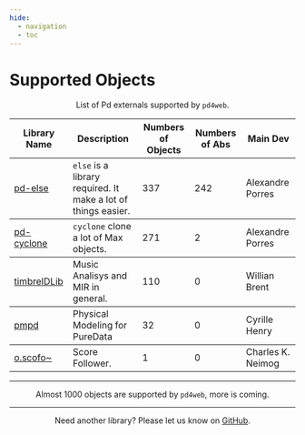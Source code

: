 ```yaml
---
hide:
  - navigation
  - toc
---
```

<style>
  .md-typeset h1,
  .md-content__button {
    display: none;
  }
</style>

# Supported Objects

<p style="text-align: center">
List of Pd externals supported by <code>pd4web</code>.
</p>

<table class="special-table">
    <thead>
        <tr>
          <th>Library Name</th>
          <th>Description</th>
          <th>Numbers of Objects</th>
          <th>Numbers of Abs</th>
          <th>Main Dev</th>
        </tr>
    </thead>
    <tbody>
        <tr>
          <td><a href="https://github.com/porres/pd-else">pd-else</a></td>
          <td><code>else</code> is a library required. It make a lot of things easier.</td> 
          <td>337</td>
          <td>242</td>
          <td>Alexandre Porres</th>
        </tr>
    </tbody>
    <tbody>
        <tr>
          <td><a href="https://github.com/porres/pd-cyclone">pd-cyclone</a></td>
          <td><code>cyclone</code> clone a lot of Max objects.</td> 
          <td>271</td>
          <td>2</td>
          <td>Alexandre Porres</th>
        </tr>
    </tbody>
    <tbody>
        <tr>
            <td><a href="https://github.com/wbrent/timbreIDLib/">timbreIDLib</a></td>
            <td>Music Analisys and MIR in general.</td>
            <td>110</td>
            <td>0</td>
            <td>Willian Brent</td>
        </tr>
    </tbody>
    <tbody>
        <tr>
            <td><a href="https://github.com/avilleret/pd-pmpd">pmpd</a></td>
            <td>Physical Modeling for PureData</td>
            <td>32</td>
            <td>0</td>
            <td>Cyrille Henry</td>
        </tr>
    </tbody>
        <tbody>
        <tr>
            <td><a href="  https://github.com/charlesneimog/OScofo">o.scofo~</a></td>
            <td>Score Follower.</td>
            <td>1</td>
            <td>0</td>
            <td>Charles K. Neimog</td>
        </tr>
    </tbody>
 </table>

----------------------------------

<p style="text-align: center">
    Almost 1000 objects are supported by <code>pd4web</code>, more is coming.
</p>

----------------------------------
<p style="text-align: center">
Need another library? Please let us know on <a href="https://github.com/charlesneimog/pd4web/issues" target="_blank">GitHub</a>.
</p>
